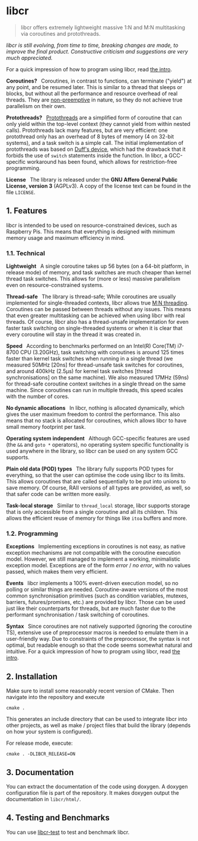 # libcr

> libcr offers extremely lightweight massive 1:N and M:N multitasking via coroutines and protothreads.

*libcr is still evolving, from time to time, breaking changes are made, to improve the final product.
Constructive criticism and suggestions are very much appreciated.*

For a quick impression of how to program using libcr, read [the intro](docs/intro.md).

**Coroutines?**&ensp;
Coroutines, in contrast to functions, can terminate ("yield") at any point, and be resumed later.
This is similar to a thread that sleeps or blocks, but without all the performance and resource overhead of real threads.
They are [non-preemptive](https://en.wikipedia.org/wiki/Cooperative_multitasking "Cooperative multitasking on Wikipedia") in nature, so they do not achieve true parallelism on their own.

**Protothreads?**&ensp;
[Protothreads](https://en.wikipedia.org/wiki/Protothread "Protothread on Wikipedia") are a simplified form of coroutine that can only yield within the top-level context (they cannot yield from within nested calls).
Protothreads lack many features, but are very efficient: one protothread only has an overhead of 8 bytes of memory (4 on 32-bit systems), and a task switch is a simple call.
The initial implementation of protothreads was based on [Duff's device](https://en.wikipedia.org/wiki/Duff%27s_device "Duff's device on Wikipedia"), which had the drawback that it forbids the use of `switch` statements inside the function.
In libcr, a GCC-specific workaround has been found, which allows for restriction-free programming.

**License**&ensp;
The library is released under the **GNU Affero General Public License, version 3** (AGPLv3).
A copy of the license text can be found in the file `LICENSE`.

## 1. Features

libcr is intended to be used on resource-constrained devices, such as Raspberry Pis.
This means that everything is designed with minimum memory usage and maximum efficiency in mind.

### 1.1. Technical

**Lightweight**&ensp;
A single coroutine takes up 56 bytes (on a 64-bit platform, in release mode) of memory, and task switches are much cheaper than kernel thread task switches.
This allows for (more or less) massive parallelism even on resource-constrained systems.

**Thread-safe**&ensp;
The library is thread-safe; While coroutines are usually implemented for single-threaded contexts, libcr allows true [M:N threading](https://en.wikipedia.org/wiki/Thread_(computing)#M:N_.28hybrid_threading.29).
Coroutines can be passed between threads without any issues.
This means that even greater multitasking can be achieved when using libcr with real threads.
Of course, libcr also has a thread-unsafe implementation for even faster task switching on single-threaded systems or when it is clear that every coroutine will stay in the thread it was created in.

**Speed**&ensp;
According to benchmarks performed on an Intel(R) Core(TM) i7-8700 CPU (3.20GHz), task switching with coroutines is around 125 times faster than kernel task switches when running in a single thread (we measured 50MHz [20ns] for thread-unsafe task switches for coroutines, and around 400kHz (2.5µs) for kernel task switches [thread synchronisations] on the same machine).
We also measured 17MHz (59ns) for thread-safe coroutine context switches in a single thread on the same machine.
Since coroutines can run in multiple threads, this speed scales with the number of cores.

**No dynamic allocations**&ensp;
In libcr, nothing is allocated dynamically, which gives the user maximum freedom to control the performance.
This also means that no stack is allocated for coroutines, which allows libcr to have small memory footprint per task.

**Operating system independent**&ensp;
Although GCC-specific features are used (the `&&` and `goto *` operators), no operating system specific functionality is used anywhere in the library, so libcr can be used on any system GCC supports.

**Plain old data (POD) types**&ensp;
The library fully supports POD types for everything, so that the user can optimise the code using libcr to its limits.
This allows coroutines that are called sequentially to be put into unions to save memory.
Of course, RAII versions of all types are provided, as well, so that safer code can be written more easily.

**Task-local storage**&ensp;
Similar to `thread_local` storage, libcr supports storage that is only accessible from a single coroutine and all its children.
This allows the efficient reuse of memory for things like `itoa` buffers and more.

### 1.2. Programming

**Exceptions**&ensp;
Implementing exceptions in coroutines is not easy, as native exception mechanisms are not compatible with the coroutine execution model.
However, we still managed to implement a working, minimalistic exception model.
Exceptions are of the form *error* / *no error*, with no values passed, which makes them very efficient.

**Events**&ensp;
libcr implements a 100% event-driven execution model, so no polling or similar things are needed.
Coroutine-aware versions of the most common synchronisation primitives (such as condition variables, mutexes, barriers, futures/promises, etc.) are provided by libcr.
Those can be used just like their counterparts for threads, but are much faster due to the performant synchronisation / task switching of coroutines.

**Syntax**&ensp;
Since coroutines are not natively supported (ignoring the coroutine TS), extensive use of preprocessor macros is needed to emulate them in a user-friendly way.
Due to constraints of the preprocessor, the syntax is not optimal, but readable enough so that the code seems somewhat natural and intuitive.
For a quick impression of how to program using libcr, read [the intro](docs/intro.md).

## 2. Installation

Make sure to install some reasonably recent version of CMake.
Then navigate into the repository and execute

	cmake .

This generates an include directory that can be used to integrate libcr into other projects, as well as make / project files that build the library (depends on how your system is configured).

For release mode, execute:

	cmake . -DLIBCR_RELEASE=ON

## 3. Documentation

You can extract the documentation of the code using doxygen.
A doxygen configuration file is part of the repository.
It makes doxygen output the documentation in `libcr/html/`.

## 4. Testing and Benchmarks

You can use [libcr-test](https://github.com/sm2coin/libcr-test "libcr-test on Github") to test and benchmark libcr.
